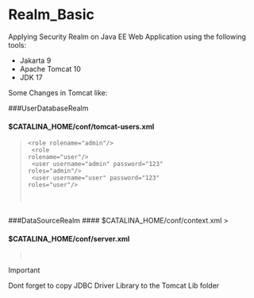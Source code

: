 # Realm_Basic

Applying Security Realm on Java EE Web Application
using the following tools:
- Jakarta 9
- Apache Tomcat 10
- JDK 17

Some Changes in Tomcat like:

###UserDatabaseRealm

#### $CATALINA_HOME/conf/tomcat-users.xml

><code>&lt;role rolename="admin"/><br>
&lt;role rolename="user"/><br>
&lt;user username="admin" password="123" roles="admin"/><br>
&lt;user username="user" password="123" roles="user"/><br>
</code>
###DataSourceRealm
#### $CATALINA_HOME/conf/context.xml
><code><Resource name="jdbc/oralocalDB"
auth="Container"
type="javax.sql.DataSource"
username="c##arash"
password="123"
driverClassName="oracle.jdbc.driver.OracleDriver"
url="jdbc:oracle:thin:@localhost:1521:XE"
maxTotal="5"
maxIdle="3"
/></code>

#### $CATALINA_HOME/conf/server.xml

><code><Realm  className="org.apache.catalina.realm.DataSourceRealm"
localDataSource="true"
userTable="USERS"
userNameCol="USERNAME"
userCredCol="PASSWORD"
userRoleTable="ROLES"
roleNameCol="ROLE_NAME"
dataSourceName="jdbc/oralocalDB"/>
> </code>

> [!IMPORTANT]
> Dont forget to copy JDBC Driver Library to the Tomcat Lib folder